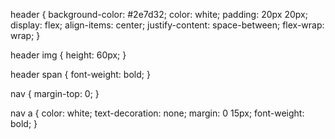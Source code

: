 header {
  background-color: #2e7d32;
  color: white;
  padding: 20px 20px;
  display: flex;
  align-items: center;
  justify-content: space-between;
  flex-wrap: wrap;
}

header img {
  height: 60px;
}

header span {
  font-weight: bold;
}

nav {
  margin-top: 0;
}

nav a {
  color: white;
  text-decoration: none;
  margin: 0 15px;
  font-weight: bold;
}
